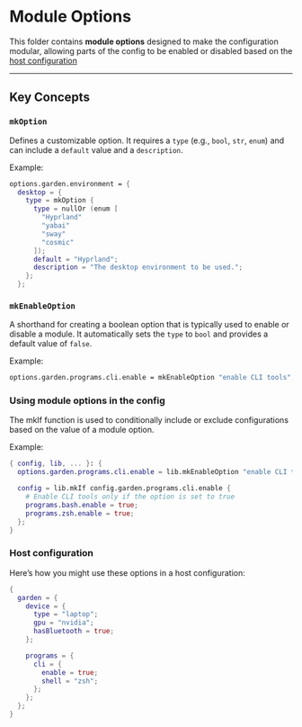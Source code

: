 # Module Options

This folder contains **module options** designed to make the configuration
modular, allowing parts of the config to be enabled or disabled based on the
[host configuration](../../../hosts)

---

## Key Concepts

### `mkOption`

Defines a customizable option. It requires a `type` (e.g., `bool`, `str`,
`enum`) and can include a `default` value and a `description`.

Example:

```nix
options.garden.environment = {
  desktop = {
    type = mkOption {
      type = nullOr (enum [
        "Hyprland"
        "yabai"
        "sway"
        "cosmic"
      ]);
      default = "Hyprland";
      description = "The desktop environment to be used.";
    };
  };
```

### `mkEnableOption`

A shorthand for creating a boolean option that is typically used to enable or
disable a module. It automatically sets the `type` to `bool` and provides a
default value of `false`.

Example:

```nix
options.garden.programs.cli.enable = mkEnableOption "enable CLI tools";
```

### Using module options in the config

The mkIf function is used to conditionally include or exclude configurations
based on the value of a module option.

Example:

```nix
{ config, lib, ... }: {
  options.garden.programs.cli.enable = lib.mkEnableOption "enable CLI tools";

  config = lib.mkIf config.garden.programs.cli.enable {
    # Enable CLI tools only if the option is set to true
    programs.bash.enable = true;
    programs.zsh.enable = true;
  };
}
```

### Host configuration

Here’s how you might use these options in a host configuration:

```nix
{
  garden = {
    device = {
      type = "laptop";
      gpu = "nvidia";
      hasBluetooth = true;
    };

    programs = {
      cli = {
        enable = true;
        shell = "zsh";
      };
    };
  };
}
```
